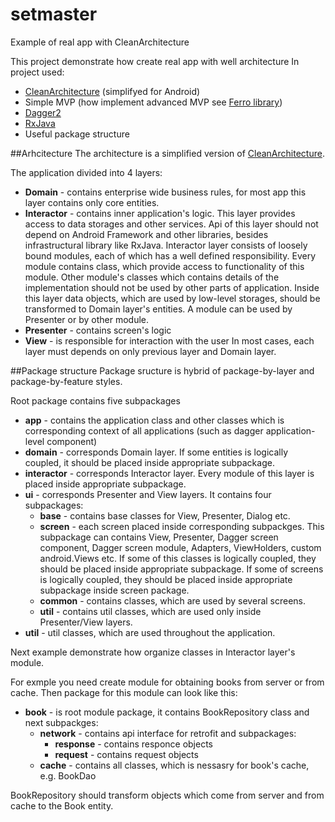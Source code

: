 # setmaster
Example of real app with CleanArchitecture

This project demonstrate how create real app with well architecture
In project used:
- [CleanArchitecture](https://8thlight.com/blog/uncle-bob/2012/08/13/the-clean-architecture.html) (simplifyed for Android)
- Simple MVP (how implement advanced MVP see [Ferro library](https://github.com/MaksTuev/ferro))
- [Dagger2](http://google.github.io/dagger/) 
- [RxJava](http://reactivex.io/)
- Useful package structure

##Arhcitecture
The architecture is a simplified version of  [CleanArchitecture](https://8thlight.com/blog/uncle-bob/2012/08/13/the-clean-architecture.html).

The application divided into 4 layers:
- **Domain** - contains enterprise wide business rules, for most app this layer contains only core entities.
- **Interactor** - contains inner application's logic. This layer provides access to data storages and other services. Api of this layer should not depend on Android Framework and other libraries, besides infrastructural library like RxJava. Interactor layer consists of loosely bound modules, each of which has a well defined responsibility. Every module contains class, which provide access to functionality of this module. Other module's classes which contains details of the implementation should not be used by other parts of application. Inside this layer data objects, which are used by low-level storages, should be transformed to Domain layer's entities. A module can be used by Presenter or by other module. 
- **Presenter** - contains screen's logic
- **View** - is responsible for interaction with the user
In most cases, each layer must depends on only previous layer and Domain layer. 

##Package structure
Package sructure is hybrid of package-by-layer and package-by-feature styles.

Root package contains five subpackages
- **app** - contains the application class and other classes which is corresponding context of all applications (such as dagger application-level component)
- **domain** - corresponds Domain layer. If some entities is logically coupled, it should be placed inside appropriate subpackage.
- **interactor** - corresponds Interactor layer. Every module of this layer is placed inside appropriate subpackage.
- **ui** - corresponds Presenter and View layers. It contains four subpackages: 
  - **base** - contains base classes for View, Presenter, Dialog etc.
  - **screen** - each screen placed inside corresponding subpackges. This subpackage can contains View, Presenter, Dagger screen component, Dagger screen module, Adapters, ViewHolders, custom android.Views etc. If some of this classes is logically coupled, they should be placed inside appropriate subpackage. If some of screens is logically coupled, they should be placed inside appropriate subpackage inside screen package.
  - **common** - contains classes, which are used by several screens.
  - **util** - contains util classes, which are used only inside Presenter/View layers.
- **util** - util classes, which are used throughout the application.

Next example demonstrate how organize classes in Interactor layer's module.

For exmple you need create module for obtaining books from server or from cache. Then package for this module can look like this:
- **book** - is root module package, it contains BookRepository class and next subpackges:
  - **network** - contains api interface for retrofit and subpackages:
    - **response** - contains responce objects
    - **request** - contains request objects
  - **cache** - contains all classes, which is nessasry for book's cache, e.g. BookDao
  
BookRepository should transform objects which come from server and from cache to the Book entity.




